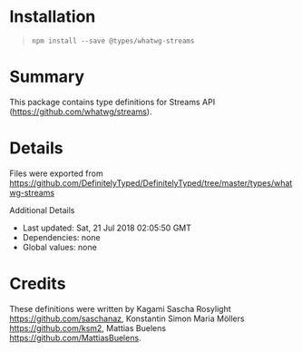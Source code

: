 # Installation
> `npm install --save @types/whatwg-streams`

# Summary
This package contains type definitions for Streams API (https://github.com/whatwg/streams).

# Details
Files were exported from https://github.com/DefinitelyTyped/DefinitelyTyped/tree/master/types/whatwg-streams

Additional Details
 * Last updated: Sat, 21 Jul 2018 02:05:50 GMT
 * Dependencies: none
 * Global values: none

# Credits
These definitions were written by Kagami Sascha Rosylight <https://github.com/saschanaz>, Konstantin Simon Maria Möllers <https://github.com/ksm2>, Mattias Buelens <https://github.com/MattiasBuelens>.
